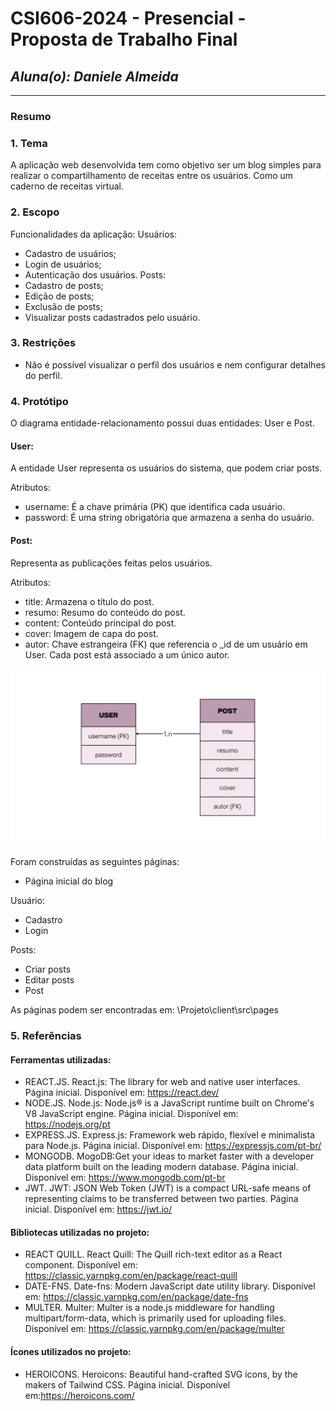 # **CSI606-2024 - Presencial - Proposta de Trabalho Final**

## *Aluna(o): Daniele Almeida*

--------------

### Resumo

### 1. Tema

  A aplicação web desenvolvida tem como objetivo ser um blog simples para realizar o compartilhamento de receitas entre os usuários. Como um caderno de receitas virtual.

### 2. Escopo

  Funcionalidades da aplicação:
  Usuários:
  - Cadastro de usuários;
  - Login de usuários;
  - Autenticação dos usuários.
  Posts:
  - Cadastro de posts;
  - Edição de posts;
  - Exclusão de posts;
  - Visualizar posts cadastrados pelo usuário.

### 3. Restrições

  - Não é possível visualizar o perfil dos usuários e nem configurar detalhes do perfil.

### 4. Protótipo

  O diagrama entidade-relacionamento possui duas entidades: User e Post.

  #### User: 
  A entidade User representa os usuários do sistema, que podem criar posts.

  Atributos:
  - username: É a chave primária (PK) que identifica cada usuário. 
  - password: É uma string obrigatória que armazena a senha do usuário.

  #### Post:
  Representa as publicações feitas pelos usuários.

  Atributos:
  - title: Armazena o título do post.
  - resumo: Resumo do conteúdo do post.
  - content: Conteúdo principal do post.
  - cover: Imagem de capa do post.
  - autor: Chave estrangeira (FK) que referencia o _id de um usuário em User. Cada post está associado a um único autor.

  ![Modelo Entidade-Relacionamento](modelo_ER-Blog-Receitas.png)
  

  Foram construídas as seguintes páginas:

  - Página inicial do blog

  Usuário:
  - Cadastro
  - Login

  Posts:
  - Criar posts
  - Editar posts
  - Post

  As páginas podem ser encontradas em: \Projeto\client\src\pages

### 5. Referências

  #### Ferramentas utilizadas:
  - REACT.JS. React.js: The library for web and native user interfaces. Página inicial. Disponível em: https://react.dev/
  - NODE.JS. Node.js: Node.js® is a JavaScript runtime built on Chrome's V8 JavaScript engine. Página inicial. Disponível em: https://nodejs.org/pt
  - EXPRESS.JS. Express.js: Framework web rápido, flexível e minimalista para Node.js. Página inicial. Disponível em: https://expressjs.com/pt-br/
  - MONGODB. MogoDB:Get your ideas to market faster with a developer data platform built on the leading modern database. Página inicial. Disponível em: https://www.mongodb.com/pt-br
  - JWT. JWT: JSON Web Token (JWT) is a compact URL-safe means of representing claims to be transferred between two parties. Página inicial. Disponível em: https://jwt.io/

  #### Bibliotecas utilizadas no projeto:
  - REACT QUILL. React Quill: The Quill rich-text editor as a React component. Disponível em: https://classic.yarnpkg.com/en/package/react-quill
  - DATE-FNS. Date-fns: Modern JavaScript date utility library. Disponível em: https://classic.yarnpkg.com/en/package/date-fns
  - MULTER. Multer: Multer is a node.js middleware for handling multipart/form-data, which is primarily used for uploading files. Disponível em: https://classic.yarnpkg.com/en/package/multer

  #### Ícones utilizados no projeto:
  - HEROICONS. Heroicons: Beautiful hand-crafted SVG icons, by the makers of Tailwind CSS. Página inicial. Disponível em:https://heroicons.com/
